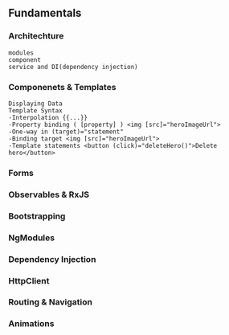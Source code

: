 ## Fundamentals
### Architechture
    modules
    component
    service and DI(dependency injection)
### Componenets & Templates
    Displaying Data
    Template Syntax
    -Interpolation {{...}}
    -Property binding ( [property] ) <img [src]="heroImageUrl">
    -One-way in (target)="statement"
    -Binding target <img [src]="heroImageUrl">
    -Template statements <button (click)="deleteHero()">Delete hero</button>

### Forms
### Observables & RxJS
### Bootstrapping
### NgModules
### Dependency Injection
### HttpClient
### Routing & Navigation
### Animations
